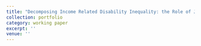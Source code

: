 ```yaml
---
title: "Decomposing Income Related Disability Inequality: the Role of Job Demands (with Pinka Chatterji and Chun-Yu Ho)"
collection: portfolio 
category: working paper
excerpt: ''
venue: ''
---
```


